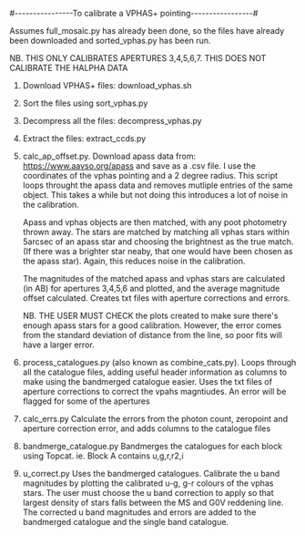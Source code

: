 #----------------To calibrate a VPHAS+ pointing-----------------#


Assumes full_mosaic.py has already been done, so the files have already been downloaded and sorted_vphas.py has been run.

NB. THIS ONLY CALIBRATES APERTURES 3,4,5,6,7. THIS DOES NOT CALIBRATE THE HALPHA DATA


1. Download VPHAS+ files: download_vphas.sh

2. Sort the files using sort_vphas.py

3. Decompress all the files: decompress_vphas.py

4. Extract the files: extract_ccds.py


5. calc_ap_offset.py.   Download apass data from: https://www.aavso.org/apass  and save as a .csv file.  I use the coordinates of the vphas pointing and a 2 degree radius.  This script loops throught the apass data and removes mutliple entries of the same object. This takes a while but not doing this introduces a lot of noise in the calibration.
	
	Apass and vphas objects are then matched, with any poot photometry thrown away.  The stars are matched by matching all vphas stars within 5arcsec of an apass star and choosing the brightnest as the true match. (If there was a brighter star neaby, that one would have been chosen as the apass star). Again, this reduces noise in the calibration.  
	
	The magnitudes of the matched apass and vphas stars are calculated (in AB) for apertures 3,4,5,6 and plotted, and the average magnitude offset calculated. Creates txt files with aperture corrections and errors.
	
	NB. THE USER MUST CHECK the plots created to make sure there's enough apass stars for a good calibration. However, the error comes from the standard deviation of distance from the line, so poor fits will have a larger error.
	

6. process_catalogues.py  (also known as combine_cats.py).  Loops through all the catalogue files, adding useful header information as columns to make using the bandmerged catalogue easier. Uses the txt files of aperture corrections to correct the vpahs magntiudes. An error will be flagged for some of the apertures 

7. calc_errs.py  Calculate the errors from the photon count, zeropoint and aperture correction error, and adds columns to the catalogue files

8. bandmerge_catalogue.py  Bandmerges the catalogues for each block using Topcat. ie. Block A contains u,g,r,r2,i 

9. u_correct.py   Uses the bandmerged catalogues. Calibrate the u band magnitudes by plotting the calibrated u-g, g-r colours of the vphas stars. The user must choose the u band correction to apply so that largest density of stars falls between the MS and G0V reddening line. The corrected u band magnitudes and errors are added to the bandmerged catalogue and the single band catalogue. 


